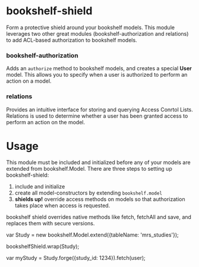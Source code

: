 









# bookshelf-shield
Form a protective shield around your bookshelf models.
This module leverages two other great modules (bookshelf-authorization and relations) to add ACL-based authorization to bookshelf models. 

### bookshelf-authorization
Adds an `authorize` method to bookshelf models, and creates a special **User** model.
This allows you to specify when a user is authorized to perform an action on a model.

### relations
Provides an intuitive interface for storing and querying Access Conrtol Lists.
Relations is used to determine whether a user has been granted access to perform an action on the model.

# Usage
This module must be included and initialized before any of your models are extended from bookshelf.Model.
There are three steps to setting up bookshelf-shield:
1. include and initialize
1. create all model-constructors by extending `bookshelf.model`
1. **shields up!** override access methods on models so that authorization takes place when access is requested.


bookshelf shield overrides native methods like fetch, fetchAll and save, and replaces them with secure versions.


var Study = new bookshelf.Model.extend({tableName: 'mrs_studies'});

bookshelfShield.wrap(Study);

var myStudy = Study.forge({study_id: 1234}).fetch(user);






